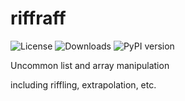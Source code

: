 # riffraff
![License](https://img.shields.io/github/license/RealPolitiX/riffraff) ![Downloads](https://pepy.tech/badge/riffraff) ![PyPI version](https://badge.fury.io/py/riffraff.svg)

Uncommon list and array manipulation

including riffling, extrapolation, etc.
